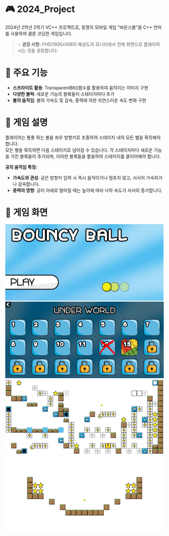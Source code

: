 # 🎮 2024_Project
2024년 2학년 2학기 VC++ 프로젝트로, 동명의 모바일 게임 "바운스볼"을 C++ 언어를 사용하여 클론 코딩한 게임입니다.

> 💡 **권장 사항:** FHD(1920x1080) 해상도의 모니터에서 전체 화면으로 플레이하시는 것을 권장합니다.

# 🌟 주요 기능

*   **스프라이트 활용**: TransparentBlt()함수를 활용하여 움직이는 이미지 구현
*   **다양한 블럭**: 새로운 기능의 블록들이 스테이지마다 추가
*   **볼의 움직임**: 볼의 가속도 및 감속, 중력에 의한 자연스러운 속도 변화 구현

# 📖 게임 설명

플레이어는 통통 튀는 볼을 좌우 방향키로 조종하여 스테이지 내의 모든 별을 획득해야 합니다.<br>
모든 별을 획득하면 다음 스테이지로 넘어갈 수 있습니다. 각 스테이지마다 새로운 기능을 가진 블록들이 추가되며, 이러한 블록들을 활용하여 스테이지를 클리어해야 합니다.

**공의 움직임 특징:**

*   **가속도와 관성**: 공은 방향키 입력 시 즉시 움직이거나 멈추지 않고, 서서히 가속하거나 감속합니다.
*   **중력의 영향**: 공이 아래로 떨어질 때는 높이에 따라 낙하 속도가 서서히 증가합니다.

# 📸 게임 화면

<img src="https://github.com/Unk-TT/2024_Project/blob/main/backup/ReadMe/main.png"/><br/>
<img src="https://github.com/Unk-TT/2024_Project/blob/main/backup/ReadMe/select.png"/><br/>
<img src="https://github.com/Unk-TT/2024_Project/blob/main/backup/ReadMe/maybe.png"/><br/>
<img src="https://github.com/Unk-TT/2024_Project/blob/main/backup/ReadMe/gameplay.gif"/><br/>

